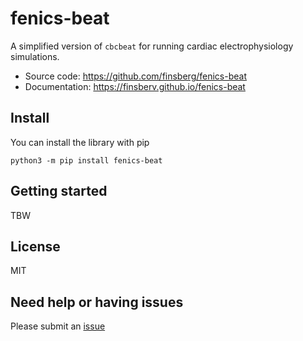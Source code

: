 # fenics-beat

A simplified version of `cbcbeat` for running cardiac electrophysiology simulations.

- Source code: https://github.com/finsberg/fenics-beat
- Documentation: https://finsberv.github.io/fenics-beat

## Install
You can install the library with pip
```
python3 -m pip install fenics-beat
```


## Getting started

TBW

## License
MIT

## Need help or having issues
Please submit an [issue](https://github.com/finsberg/fenics-beat/issues)
